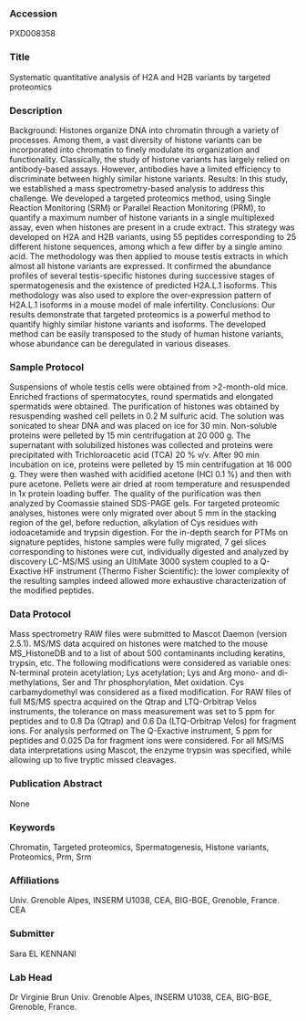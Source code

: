 ### Accession
PXD008358

### Title
Systematic quantitative analysis of H2A and H2B variants by targeted proteomics

### Description
Background: Histones organize DNA into chromatin through a variety of processes. Among them, a vast diversity of histone variants can be incorporated into chromatin to finely modulate its organization and functionality. Classically, the study of histone variants has largely relied on antibody-based assays. However, antibodies have a limited efficiency to discriminate between highly similar histone variants.  Results: In this study, we established a mass spectrometry-based analysis to address this challenge. We developed a targeted proteomics method, using Single Reaction Monitoring (SRM) or Parallel Reaction Monitoring (PRM), to quantify a maximum number of histone variants in a single multiplexed assay, even when histones are present in a crude extract. This strategy was developed on H2A and H2B variants, using 55 peptides corresponding to 25 different histone sequences, among which a few differ by a single amino acid. The methodology was then applied to mouse testis extracts in which almost all histone variants are expressed. It confirmed the abundance profiles of several testis-specific histones during successive stages of spermatogenesis and the existence of predicted H2A.L.1 isoforms. This methodology was also used to explore the over-expression pattern of H2A.L.1 isoforms in a mouse model of male infertility.  Conclusions: Our results demonstrate that targeted proteomics is a powerful method to quantify highly similar histone variants and isoforms. The developed method can be easily transposed to the study of human histone variants, whose abundance can be deregulated in various diseases.

### Sample Protocol
Suspensions of whole testis cells were obtained from >2-month-old mice. Enriched fractions of spermatocytes, round spermatids and elongated spermatids were obtained. The purification of histones was obtained by resuspending washed cell pellets in 0.2 M sulfuric acid.  The solution was sonicated to shear DNA and was placed on ice for 30 min. Non-soluble proteins were pelleted by 15 min centrifugation at 20 000 g. The supernatant with solubilized histones was collected and proteins were precipitated with Trichloroacetic acid (TCA) 20 % v/v. After 90 min incubation on ice, proteins were pelleted by 15 min centrifugation at 16 000 g. They were then washed with acidified acetone (HCl 0.1 %) and then with pure acetone. Pellets were air dried at room temperature and resuspended in 1x protein loading buffer. The quality of the purification was then analyzed by Coomassie stained SDS-PAGE gels.  For targeted proteomic analyses, histones were only migrated over about 5 mm in the stacking region of the gel, before reduction, alkylation of Cys residues with iodoacetamide and trypsin digestion. For the in-depth search for PTMs on signature peptides, histone samples were fully migrated, 7 gel slices corresponding to histones were cut, individually digested and analyzed by discovery LC-MS/MS using an UltiMate 3000 system coupled to a Q-Exactive HF instrument (Thermo Fisher Scientific): the lower complexity of the resulting samples indeed allowed more exhaustive characterization of the modified peptides.

### Data Protocol
Mass spectrometry RAW files were submitted to Mascot Daemon (version 2.5.1). MS/MS data acquired on histones were matched to the mouse MS_HistoneDB and to a list of about 500 contaminants including keratins, trypsin, etc. The following modifications were considered as variable ones: N-terminal protein acetylation; Lys acetylation; Lys and Arg mono- and di-methylations, Ser and Thr phosphorylation, Met oxidation. Cys carbamydomethyl was considered as a fixed modification. For RAW files of full MS/MS spectra acquired on the Qtrap and LTQ-Orbitrap Velos instruments, the tolerance on mass measurement was set to 5 ppm for peptides and to 0.8 Da (Qtrap) and 0.6 Da (LTQ-Orbitrap Velos) for fragment ions. For analysis performed on The Q-Exactive instrument, 5 ppm for peptides and 0.025 Da for fragment ions were considered. For all MS/MS data interpretations using Mascot, the enzyme trypsin was specified, while allowing up to five tryptic missed cleavages.

### Publication Abstract
None

### Keywords
Chromatin, Targeted proteomics, Spermatogenesis, Histone variants, Proteomics, Prm, Srm

### Affiliations
Univ. Grenoble Alpes, INSERM U1038, CEA, BIG-BGE, Grenoble, France.
CEA

### Submitter
Sara EL KENNANI

### Lab Head
Dr Virginie Brun
Univ. Grenoble Alpes, INSERM U1038, CEA, BIG-BGE, Grenoble, France.


